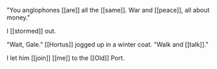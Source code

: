 "You anglophones [[are]] all the [[same]]. War and [[peace]], all about money."  
  
I [[stormed]] out.  
  
"Wait, Gale." [[Hortus]] jogged up in a winter coat. "Walk and [[talk]]."  
  
I let him [[join]] [[me]] to the [[Old]] Port.